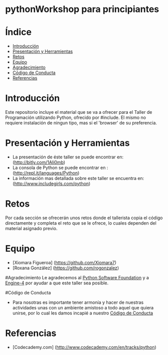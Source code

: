 pythonWorkshop para principiantes
=====================
# Índice

  * [Introducción](#introducción)
  * [Presentación y Herramientas](#presentación-y-herramientas)
  * [Retos](#retos)
  * [Equipo](#equipo)
  * [Agradecimiento](#agradecimiento)
  * [Código de Conducta](#código-de-conducta)
  * [Referencias](#referencias)

# Introducción

  Este repositorio incluye el material que se va a ofrecer para el Taller de Programación utilizando Python, ofrecido por #include<girls>. El mismo no requiere instalación de ningun tipo, mas si el 'browser' de su preferencia. 

# Presentación y Herramientas

  * La presentación de éste taller se puede encontrar en: (http://bitly.com/1AIi0mb)
  * La consola de Python se puede encontrar en : (http://repl.it/languages/Python)
  * La información mas detallada sobre este taller se encuentra en: (http://www.includegirls.com/python)

# Retos
  Por cada sección se ofrecerán unos retos donde el tallerista copia el código directamente y completa el reto que se le ofrece, lo cuales dependen del material asignado previo.
  
# Equipo
  * [Xiomara Figueroa] (https://github.com/Xiomara7)
  * [Roxana González] (https://github.com/rogonzalez)

#Agradecimiento
Le agradecemos al [Python Software Foundation](https://www.python.org/psf/) y a [Engine-4](http://engine-4.com/) por ayudar a que este taller sea posible. 

#Código de Conducta
 * Para nosotras es importante tener armonía y hacer de nuestras actividades unas con un ambiente amistoso a todo aquel que quiera unirse, por lo cual les damos incapié a nuestro [Código de Conducta](http://www.includegirls.com/python/codeofconduct.html)

# Referencias
  * [Codecademy.com] (http://www.codecademy.com/en/tracks/python)
